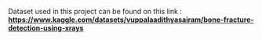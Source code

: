 Dataset used in this project can be found on this link : **https://www.kaggle.com/datasets/vuppalaadithyasairam/bone-fracture-detection-using-xrays**
